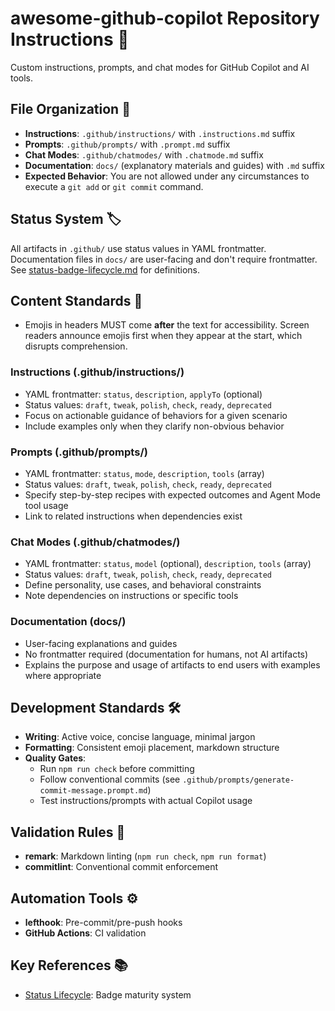 # awesome-github-copilot Repository Instructions 🚀

Custom instructions, prompts, and chat modes for GitHub Copilot and AI tools.

## File Organization 📁

- **Instructions**: `.github/instructions/` with `.instructions.md` suffix
- **Prompts**: `.github/prompts/` with `.prompt.md` suffix
- **Chat Modes**: `.github/chatmodes/` with `.chatmode.md` suffix
- **Documentation**: `docs/` (explanatory materials and guides) with `.md` suffix
- **Expected Behavior**: You are not allowed under any circumstances to execute a `git add` or `git commit` command.

## Status System 🏷️

All artifacts in `.github/` use status values in YAML frontmatter. Documentation files in `docs/` are user-facing and don't require frontmatter. See [status-badge-lifecycle.md](../docs/status-badge-lifecycle.md) for definitions.

## Content Standards 📝

- Emojis in headers MUST come **after** the text for accessibility. Screen readers announce emojis first when they appear at the start, which disrupts comprehension.

### Instructions (.github/instructions/)

- YAML frontmatter: `status`, `description`, `applyTo` (optional)
- Status values: `draft`, `tweak`, `polish`, `check`, `ready`, `deprecated`
- Focus on actionable guidance of behaviors for a given scenario
- Include examples only when they clarify non-obvious behavior

### Prompts (.github/prompts/)

- YAML frontmatter: `status`, `mode`, `description`, `tools` (array)
- Status values: `draft`, `tweak`, `polish`, `check`, `ready`, `deprecated`
- Specify step-by-step recipes with expected outcomes and Agent Mode tool usage
- Link to related instructions when dependencies exist

### Chat Modes (.github/chatmodes/)

- YAML frontmatter: `status`, `model` (optional), `description`, `tools` (array)
- Status values: `draft`, `tweak`, `polish`, `check`, `ready`, `deprecated`
- Define personality, use cases, and behavioral constraints
- Note dependencies on instructions or specific tools

### Documentation (docs/)

- User-facing explanations and guides
- No frontmatter required (documentation for humans, not AI artifacts)
- Explains the purpose and usage of artifacts to end users with examples where appropriate

## Development Standards 🛠️

- **Writing**: Active voice, concise language, minimal jargon
- **Formatting**: Consistent emoji placement, markdown structure
- **Quality Gates**:
  - Run `npm run check` before committing
  - Follow conventional commits (see `.github/prompts/generate-commit-message.prompt.md`)
  - Test instructions/prompts with actual Copilot usage

## Validation Rules 🔧

- **remark**: Markdown linting (`npm run check`, `npm run format`)
- **commitlint**: Conventional commit enforcement

## Automation Tools ⚙️

- **lefthook**: Pre-commit/pre-push hooks
- **GitHub Actions**: CI validation

## Key References 📚

- [Status Lifecycle](../docs/status-badge-lifecycle.md): Badge maturity system
